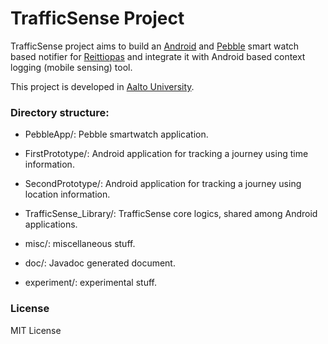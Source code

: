 TrafficSense Project
============

TrafficSense project aims to build an [Android](http://android.com/) and [Pebble](http://getpebble.com/) smart watch based notifier for [Reittiopas](http://reittiopas.fi/) and integrate it with Android based context logging (mobile sensing) tool.

This project is developed in [Aalto University](http://aalto.fi/).


### Directory structure:

- PebbleApp/: Pebble smartwatch application.

- FirstPrototype/: Android application for tracking a journey using time information.

- SecondPrototype/: Android application for tracking a journey using location information.

- TrafficSense\_Library/: TrafficSense core logics, shared among Android applications.

- misc/: miscellaneous stuff.

- doc/: Javadoc generated document.

- experiment/: experimental stuff.

### License

MIT License
